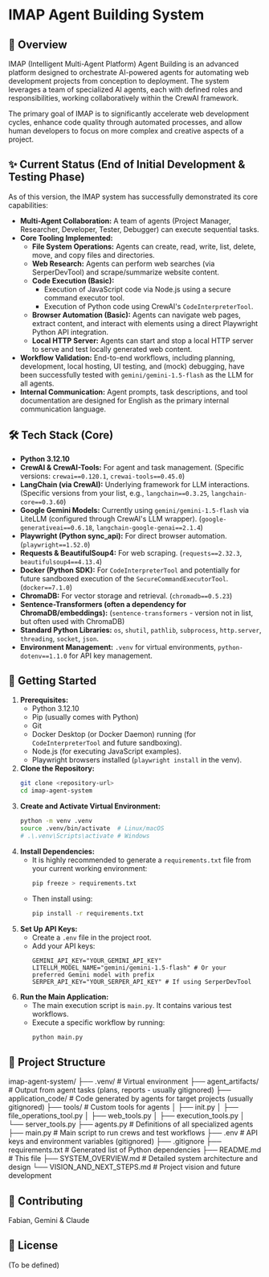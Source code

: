 # IMAP Agent Building System

## 🚀 Overview

IMAP (Intelligent Multi-Agent Platform) Agent Building is an advanced platform designed to orchestrate AI-powered agents for automating web development projects from conception to deployment. The system leverages a team of specialized AI agents, each with defined roles and responsibilities, working collaboratively within the CrewAI framework.

The primary goal of IMAP is to significantly accelerate web development cycles, enhance code quality through automated processes, and allow human developers to focus on more complex and creative aspects of a project.

## ✨ Current Status (End of Initial Development & Testing Phase)

As of this version, the IMAP system has successfully demonstrated its core capabilities:

* **Multi-Agent Collaboration:** A team of agents (Project Manager, Researcher, Developer, Tester, Debugger) can execute sequential tasks.
* **Core Tooling Implemented:**
    * **File System Operations:** Agents can create, read, write, list, delete, move, and copy files and directories.
    * **Web Research:** Agents can perform web searches (via SerperDevTool) and scrape/summarize website content.
    * **Code Execution (Basic):**
        * Execution of JavaScript code via Node.js using a secure command executor tool.
        * Execution of Python code using CrewAI's `CodeInterpreterTool`.
    * **Browser Automation (Basic):** Agents can navigate web pages, extract content, and interact with elements using a direct Playwright Python API integration.
    * **Local HTTP Server:** Agents can start and stop a local HTTP server to serve and test locally generated web content.
* **Workflow Validation:** End-to-end workflows, including planning, development, local hosting, UI testing, and (mock) debugging, have been successfully tested with `gemini/gemini-1.5-flash` as the LLM for all agents.
* **Internal Communication:** Agent prompts, task descriptions, and tool documentation are designed for English as the primary internal communication language.

## 🛠️ Tech Stack (Core)

* **Python 3.12.10**
* **CrewAI & CrewAI-Tools:** For agent and task management. (Specific versions: `crewai==0.120.1`, `crewai-tools==0.45.0`)
* **LangChain (via CrewAI):** Underlying framework for LLM interactions. (Specific versions from your list, e.g., `langchain==0.3.25`, `langchain-core==0.3.60`)
* **Google Gemini Models:** Currently using `gemini/gemini-1.5-flash` via LiteLLM (configured through CrewAI's LLM wrapper). (`google-generativeai==0.6.18`, `langchain-google-genai==2.1.4`)
* **Playwright (Python sync_api):** For direct browser automation. (`playwright==1.52.0`)
* **Requests & BeautifulSoup4:** For web scraping. (`requests==2.32.3`, `beautifulsoup4==4.13.4`)
* **Docker (Python SDK):** For `CodeInterpreterTool` and potentially for future sandboxed execution of the `SecureCommandExecutorTool`. (`docker==7.1.0`)
* **ChromaDB:** For vector storage and retrieval. (`chromadb==0.5.23`)
* **Sentence-Transformers (often a dependency for ChromaDB/embeddings):** (`sentence-transformers` - version not in list, but often used with ChromaDB)
* **Standard Python Libraries:** `os`, `shutil`, `pathlib`, `subprocess`, `http.server`, `threading`, `socket`, `json`.
* **Environment Management:** `.venv` for virtual environments, `python-dotenv==1.1.0` for API key management.

## 🚀 Getting Started

1.  **Prerequisites:**
    * Python 3.12.10
    * Pip (usually comes with Python)
    * Git
    * Docker Desktop (or Docker Daemon) running (for `CodeInterpreterTool` and future sandboxing).
    * Node.js (for executing JavaScript examples).
    * Playwright browsers installed (`playwright install` in the venv).
2.  **Clone the Repository:**
    ```bash
    git clone <repository-url>
    cd imap-agent-system
    ```
3.  **Create and Activate Virtual Environment:**
    ```bash
    python -m venv .venv
    source .venv/bin/activate  # Linux/macOS
    # .\.venv\Scripts\activate # Windows
    ```
4.  **Install Dependencies:**
    * It is highly recommended to generate a `requirements.txt` file from your current working environment:
      ```bash
      pip freeze > requirements.txt
      ```
    * Then install using:
      ```bash
      pip install -r requirements.txt
      ```
5.  **Set Up API Keys:**
    * Create a `.env` file in the project root.
    * Add your API keys:
        ```env
        GEMINI_API_KEY="YOUR_GEMINI_API_KEY"
        LITELLM_MODEL_NAME="gemini/gemini-1.5-flash" # Or your preferred Gemini model with prefix
        SERPER_API_KEY="YOUR_SERPER_API_KEY" # If using SerperDevTool
        ```
6.  **Run the Main Application:**
    * The main execution script is `main.py`. It contains various test workflows.
    * Execute a specific workflow by running:
        ```bash
        python main.py
        ```

## 📂 Project Structure

imap-agent-system/
├── .venv/                  # Virtual environment
├── agent_artifacts/        # Output from agent tasks (plans, reports - usually gitignored)
├── application_code/       # Code generated by agents for target projects (usually gitignored)
├── tools/                  # Custom tools for agents
│   ├── init.py
│   ├── file_operations_tool.py
│   ├── web_tools.py
│   ├── execution_tools.py
│   └── server_tools.py
├── agents.py               # Definitions of all specialized agents
├── main.py                 # Main script to run crews and test workflows
├── .env                    # API keys and environment variables (gitignored)
├── .gitignore
├── requirements.txt        # Generated list of Python dependencies
├── README.md               # This file
├── SYSTEM_OVERVIEW.md      # Detailed system architecture and design
└── VISION_AND_NEXT_STEPS.md # Project vision and future development

## 🤝 Contributing

Fabian, Gemini & Claude

## 📜 License

(To be defined)
